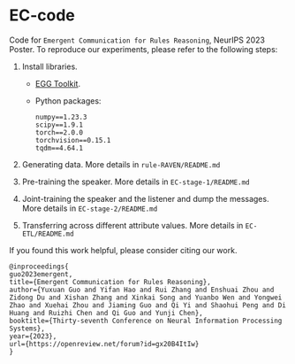 # EC-code

Code for `Emergent Communication for Rules Reasoning`, NeurIPS 2023 Poster.
To reproduce our experiments, please refer to the following steps:

1. Install libraries.

	- [EGG Toolkit](https://github.com/facebookresearch/EGG).

	- Python packages:

		``` 
		numpy==1.23.3
		scipy==1.9.1
		torch==2.0.0
		torchvision==0.15.1
		tqdm==4.64.1
		```

2. Generating data. More details in `rule-RAVEN/README.md`

3. Pre-training the speaker. More details in `EC-stage-1/README.md`

4. Joint-training the speaker and the listener and dump the messages. More details in `EC-stage-2/README.md`

5. Transferring across different attribute values. More details in `EC-ETL/README.md`

If you found this work helpful, please consider citing our work.
```
@inproceedings{
guo2023emergent,
title={Emergent Communication for Rules Reasoning},
author={Yuxuan Guo and Yifan Hao and Rui Zhang and Enshuai Zhou and Zidong Du and Xishan Zhang and Xinkai Song and Yuanbo Wen and Yongwei Zhao and Xuehai Zhou and Jiaming Guo and Qi Yi and Shaohui Peng and Di Huang and Ruizhi Chen and Qi Guo and Yunji Chen},
booktitle={Thirty-seventh Conference on Neural Information Processing Systems},
year={2023},
url={https://openreview.net/forum?id=gx20B4ItIw}
}
```
